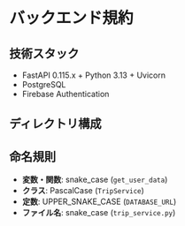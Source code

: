# バックエンド規約

## 技術スタック

- FastAPI 0.115.x + Python 3.13 + Uvicorn
- PostgreSQL
- Firebase Authentication

## ディレクトリ構成

## 命名規則

- **変数・関数**: snake_case (`get_user_data`)
- **クラス**: PascalCase (`TripService`)
- **定数**: UPPER_SNAKE_CASE (`DATABASE_URL`)
- **ファイル名**: snake_case (`trip_service.py`)
